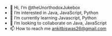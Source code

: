 - 👋 Hi, I’m @theUnorthodoxJukebox
- 👀 I’m interested in Java, JavaScript, Python
- 🌱 I’m currently learning Javascript, Python
- 💞️ I’m looking to collaborate on Java, JavaScript
- 📫 How to reach me ankitbiswas26@gmail.com

<!---
theUnorthodoxJukebox/theUnorthodoxJukebox is a ✨ special ✨ repository because its `README.md` (this file) appears on your GitHub profile.
You can click the Preview link to take a look at your changes.
--->

